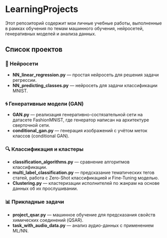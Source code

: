# LearningProjects
Этот репозиторий содержит мои личные учебные работы, выполненные в рамках обучения по темам машинного обучения, нейросетей, генеративных моделей и анализа данных.

## Список проектов

### 🧠 Нейросети
- **NN_linear_regression.py** — простая нейросеть для решения задачи регрессии.
- **NN_predicting_classes.py** — нейросеть для задачи классификации MNIST.

### 🌀 Генеративные модели (GAN)
- **GAN.py** — реализация генеративно-состязательной сети на датасете FashionMNIST, где генератор написан на архитектуре сверточной сети.
- **conditional_gan.py** — генерация изображений с учётом меток классов (conditional GAN).

### 🔍 Классификация и кластеры
- **classification_algorithms.py** — сравнение алгоритмов классификации.
- **multi_label_classification.py** — предсказание тематических тегов статей, работа с Zero-Shot классификацией и Fine-Tuning моделью.
- **Clustering.py** — кластеризации исполнителей по жанрам на основе данных об их прослушивании.

### 📊 Прикладные задачи
- **project_qsar.py** — машинное обучение для предсказания свойств химических соединений (QSAR).
- **task_with_audio_data.py** — анализ аудио-данных с применением ML/NN.
